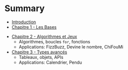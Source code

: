 # Summary

* [Introduction](README.md)
* [Chapitre 1 - Les Bases](1.md)
<!--
    - Valeurs, types, conditions et comparaisons
    - Application: chat-bots
seances:
W45 - T: premier cours - intro
W46 - Q: Variables et types (solutions: mise en pratique et exercice)
-->
* [Chapitre 2 - Algorithmes et Jeux](2.md)
    - Algorithmes, boucles `for`, fonctions
    - Applications: FizzBuzz, Devine le nombre, ChiFouMi
* [Chapitre 3 - Types avancés](3.md)
    - Tableaux, objets, APIs
    - Applications: Calendrier, Pendu
